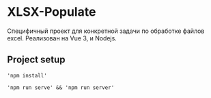# XLSX-Populate 

Cпецифичный проект для конкретной задачи по обработке файлов excel.
Реализован на Vue 3, и Nodejs.

## Project setup
```
'npm install'

'npm run serve' && 'npm run server'
```

